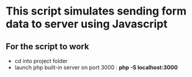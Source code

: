 # This script simulates sending form data to server using Javascript

## For the script to work

- cd into project folder
- launch php built-in server on port 3000 : **php -S localhost:3000**
